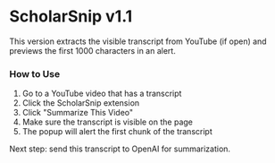 # ScholarSnip v1.1

This version extracts the visible transcript from YouTube (if open) and previews the first 1000 characters in an alert.

### How to Use

1. Go to a YouTube video that has a transcript
2. Click the ScholarSnip extension
3. Click "Summarize This Video"
4. Make sure the transcript is visible on the page
5. The popup will alert the first chunk of the transcript

Next step: send this transcript to OpenAI for summarization.



